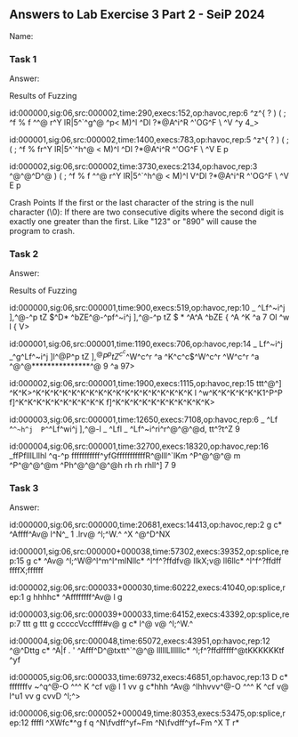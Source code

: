 ## Answers to Lab Exercise 3 Part 2 - SeiP 2024
Name:
### Task 1
Answer:

Results of Fuzzing

id:000000,sig:06,src:000002,time:290,execs:152,op:havoc,rep:6
^z^{ ?  ) (     ;      ^f   %  f    ^^@  r^Y lR|5^`^g^@  ^p< M)^l  ^Dl ?*@A^i^R  ^'OG^F  \ ^V  ^y  4_>

id:000001,sig:06,src:000002,time:1400,execs:783,op:havoc,rep:5
^z^{ ?  ) (     ; (     ;      ^f   %  fr^Y lR|5^`^h^@   < M)^l  ^Dl ?*@A^i^R  ^'OG^F  \ ^V E  p<v   >

id:000002,sig:06,src:000002,time:3730,execs:2134,op:havoc,rep:3     
^@^@^D^@  ) (     ;      ^f   %  f    ^^@  r^Y lR|5^`^h^@   < M)^l V^Dl ?*@A^i^R  ^'OG^F  \ ^V E  p<v>


Crash Points
If the first or the last character of the string is the null character (\0):
If there are two consecutive digits where the second digit is exactly one greater than the first. Like "123" or "890" will cause the program to crash.



### Task 2
Answer:

Results of Fuzzing

id:000000,sig:06,src:000001,time:900,execs:519,op:havoc,rep:10
 _ ^Lf^~i^j  ],^@-^p tZ $^D*  ^bZE^@-^pf^~i^j  ],^@-^p tZ $ * ^A^A ^bZE {   ^A ^K  ^a  7 Ol ^w l {  V>

id:000001,sig:06,src:000001,time:1190,execs:706,op:havoc,rep:14
 _ Lf^~i^j  _^g^Lf^~i^j  ]l^@P^p tZ $],^@P^p tZ ^c^c$^W^c^r  ^a ^K^c^c$^W^c^r ^W^c^r  ^a ^@^@***************^@ 9 ^a  97>

id:000002,sig:06,src:000001,time:1900,execs:1115,op:havoc,rep:15
ttt^@^] ^K^K>^K^K^K^K^K^K^K^K^K^K^K^K^K^K^K^K^K^K l ^w^K^K^K^K^K^K1^P^P f]^K^K^K^K^K^K^K^K^K^K f]^K^K^K^K^K^K^K^K^K^K^K>

id:000003,sig:06,src:000001,time:12650,execs:7108,op:havoc,rep:6
 _ ^Lf ^`^~h^j  P^`^Lf^wi^j  ],^@-l _ ^Lfl _ ^Lf^~i^ri^r^@^@^@d, tt^?t^Z 9

id:000004,sig:06,src:000001,time:32700,execs:18320,op:havoc,rep:16
 _ffPflllLllhl  ^q-^p fffffffffff^yfGfffffffffffR^@lll^`lKm ^P^@^@^@  m ^P^@^@^@m ^Ph^@^@^@^@h rh rh rhll^]  7 9


### Task 3
Answer:

id:000000,sig:06,src:000000,time:20681,execs:14413,op:havoc,rep:2
 g c* ^Affff^Av@ l^N^_   1   .lrv@ ^l;^W.^   ^X ^@^D^NX
 
id:000001,sig:06,src:000000+000038,time:57302,execs:39352,op:splice,rep:15
 g c* ^Av@ ^l;^W@^l^m^l^mlNllc* ^l^f^?ffdfv@ llkX;v@ ll6llc* ^l^f^?ffdff        ffffX;ffffff

 
id:000002,sig:06,src:000033+000030,time:60222,execs:41040,op:splice,rep:1
 g hhhhc* ^Affffffff^Av@ l  g

id:000003,sig:06,src:000039+000033,time:64152,execs:43392,op:splice,rep:7
 ttt   g ttt   g cccccVccffff#v@ g c*  l^@  v@ ^l;^W.^

id:000004,sig:06,src:000048,time:65072,execs:43951,op:havoc,rep:12
^@^Dttg c* ^A|f  . ' ^Afff^D^@txtt^`^@^@ lllllLllllllc* ^l;f^?ffdfffff^@tKKKKKKtf ^yf


id:000005,sig:06,src:000033,time:69732,execs:46851,op:havoc,rep:13
 D c*  fffffffv ~^q^@-O ^^^ K ^cf v@ l 1 vv g c*hhh ^Av@ ^lhhvvv^@-O ^^^ K ^cf v@ l^u1 vv g cvvD ^l;^>


id:000006,sig:06,src:000052+000049,time:80353,execs:53475,op:splice,rep:12
ffffl ^XWfc*^g f q ^N\fvdff^yf~Fm    ^N\fvdff^yf~Fm   ^X T r*
